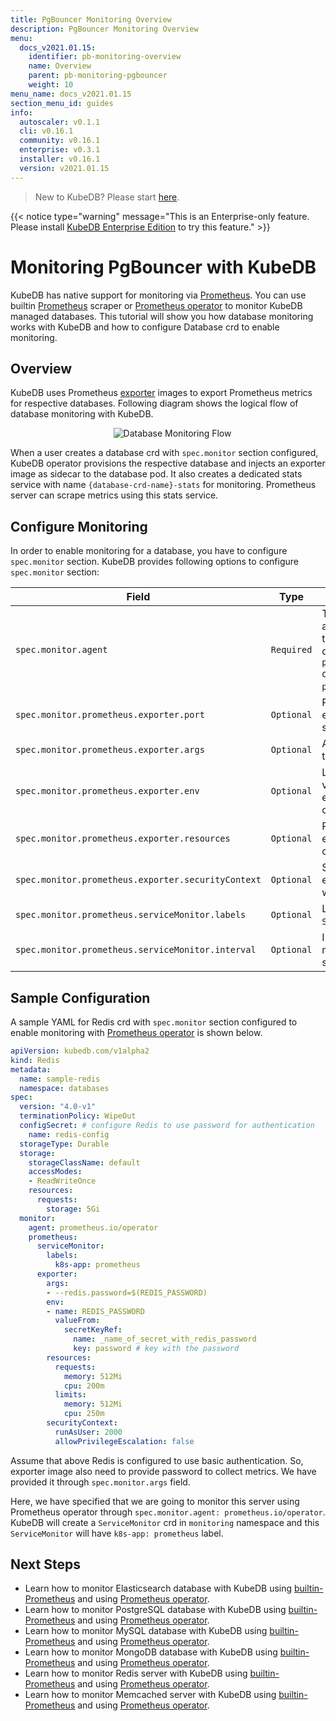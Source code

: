 ```yaml
---
title: PgBouncer Monitoring Overview
description: PgBouncer Monitoring Overview
menu:
  docs_v2021.01.15:
    identifier: pb-monitoring-overview
    name: Overview
    parent: pb-monitoring-pgbouncer
    weight: 10
menu_name: docs_v2021.01.15
section_menu_id: guides
info:
  autoscaler: v0.1.1
  cli: v0.16.1
  community: v0.16.1
  enterprise: v0.3.1
  installer: v0.16.1
  version: v2021.01.15
---
```


> New to KubeDB? Please start [here](/docs/v2021.01.15/README).

{{< notice type="warning" message="This is an Enterprise-only feature. Please install [KubeDB Enterprise Edition](/docs/v2021.01.15/setup/install/enterprise) to try this feature." >}}

# Monitoring PgBouncer with KubeDB

KubeDB has native support for monitoring via [Prometheus](https://prometheus.io/). You can use builtin [Prometheus](https://github.com/prometheus/prometheus) scraper or [Prometheus operator](https://github.com/prometheus-operator/prometheus-operator) to monitor KubeDB managed databases. This tutorial will show you how database monitoring works with KubeDB and how to configure Database crd to enable monitoring.

## Overview

KubeDB uses Prometheus [exporter](https://prometheus.io/docs/instrumenting/exporters/#databases) images to export Prometheus metrics for respective databases. Following diagram shows the logical flow of database monitoring with KubeDB.

<p align="center">
  <img alt="Database Monitoring Flow"  src="/docs/v2021.01.15/images/concepts/monitoring/database-monitoring-overview.svg">
</p>

When a user creates a database crd with `spec.monitor` section configured, KubeDB operator provisions the respective database and injects an exporter image as sidecar to the database pod. It also creates a dedicated stats service with name `{database-crd-name}-stats` for monitoring. Prometheus server can scrape metrics using this stats service.

## Configure Monitoring

In order to enable monitoring for a database, you have to configure `spec.monitor` section. KubeDB provides following options to configure `spec.monitor` section:

|                Field                               |    Type    |                                                                                     Uses                                                       |
| -------------------------------------------------- | ---------- | ---------------------------------------------------------------------------------------------------------------------------------------------- |
| `spec.monitor.agent`                               | `Required` | Type of the monitoring agent that will be used to monitor this database. It can be `prometheus.io/builtin` or `prometheus.io/operator`. |
| `spec.monitor.prometheus.exporter.port`            | `Optional` | Port number where the exporter side car will serve metrics.                                                                                    |
| `spec.monitor.prometheus.exporter.args`            | `Optional` | Arguments to pass to the exporter sidecar.                                                                                                     |
| `spec.monitor.prometheus.exporter.env`             | `Optional` | List of environment variables to set in the exporter sidecar container.                                                                        |
| `spec.monitor.prometheus.exporter.resources`       | `Optional` | Resources required by exporter sidecar container.                                                                                              |
| `spec.monitor.prometheus.exporter.securityContext` | `Optional` | Security options the exporter should run with.                                                                                                 |
| `spec.monitor.prometheus.serviceMonitor.labels`    | `Optional` | Labels for `ServiceMonitor` crd.                                                                                                               |
| `spec.monitor.prometheus.serviceMonitor.interval`  | `Optional` | Interval at which metrics should be scraped.                                                                                                   |

## Sample Configuration

A sample YAML for Redis crd with `spec.monitor` section configured to enable monitoring with [Prometheus operator](https://github.com/prometheus-operator/prometheus-operator) is shown below.

```yaml
apiVersion: kubedb.com/v1alpha2
kind: Redis
metadata:
  name: sample-redis
  namespace: databases
spec:
  version: "4.0-v1"
  terminationPolicy: WipeOut
  configSecret: # configure Redis to use password for authentication
    name: redis-config
  storageType: Durable
  storage:
    storageClassName: default
    accessModes:
    - ReadWriteOnce
    resources:
      requests:
        storage: 5Gi
  monitor:
    agent: prometheus.io/operator
    prometheus:
      serviceMonitor:
        labels:
          k8s-app: prometheus
      exporter:
        args:
        - --redis.password=$(REDIS_PASSWORD)
        env:
        - name: REDIS_PASSWORD
          valueFrom:
            secretKeyRef:
              name: _name_of_secret_with_redis_password
              key: password # key with the password
        resources:
          requests:
            memory: 512Mi
            cpu: 200m
          limits:
            memory: 512Mi
            cpu: 250m
        securityContext:
          runAsUser: 2000
          allowPrivilegeEscalation: false
```

Assume that above Redis is configured to use basic authentication. So, exporter image also need to provide password to collect metrics. We have provided it through `spec.monitor.args` field.

Here, we have specified that we are going to monitor this server using Prometheus operator through `spec.monitor.agent: prometheus.io/operator`. KubeDB will create a `ServiceMonitor` crd in `monitoring` namespace and this `ServiceMonitor` will have `k8s-app: prometheus` label.

## Next Steps

- Learn how to monitor Elasticsearch database with KubeDB using [builtin-Prometheus](/docs/v2021.01.15/guides/elasticsearch/monitoring/using-builtin-prometheus) and using [Prometheus operator](/docs/v2021.01.15/guides/elasticsearch/monitoring/using-prometheus-operator).
- Learn how to monitor PostgreSQL database with KubeDB using [builtin-Prometheus](/docs/v2021.01.15/guides/postgres/monitoring/using-builtin-prometheus) and using [Prometheus operator](/docs/v2021.01.15/guides/postgres/monitoring/using-prometheus-operator).
- Learn how to monitor MySQL database with KubeDB using [builtin-Prometheus](/docs/v2021.01.15/guides/mysql/monitoring/using-builtin-prometheus) and using [Prometheus operator](/docs/v2021.01.15/guides/mysql/monitoring/using-prometheus-operator).
- Learn how to monitor MongoDB database with KubeDB using [builtin-Prometheus](/docs/v2021.01.15/guides/mongodb/monitoring/using-builtin-prometheus) and using [Prometheus operator](/docs/v2021.01.15/guides/mongodb/monitoring/using-prometheus-operator).
- Learn how to monitor Redis server with KubeDB using [builtin-Prometheus](/docs/v2021.01.15/guides/redis/monitoring/using-builtin-prometheus) and using [Prometheus operator](/docs/v2021.01.15/guides/redis/monitoring/using-prometheus-operator).
- Learn how to monitor Memcached server with KubeDB using [builtin-Prometheus](/docs/v2021.01.15/guides/memcached/monitoring/using-builtin-prometheus) and using [Prometheus operator](/docs/v2021.01.15/guides/memcached/monitoring/using-prometheus-operator).
